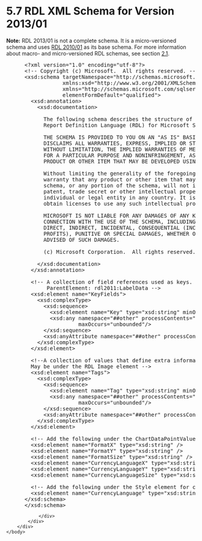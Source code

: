 <html dir="LTR" xmlns:mshelp="http://msdn.microsoft.com/mshelp" xmlns:ddue="http://ddue.schemas.microsoft.com/authoring/2003/5" xmlns:xlink="http://www.w3.org/1999/xlink" xmlns:tool="http://www.microsoft.com/tooltip">
    <head>
        <meta http-equiv="Content-Type" content="text/html; CHARSET=utf-8"></meta>
        <meta name="save" content="history"></meta>
        <title>5.7 RDL XML Schema for Version 2013/01</title>
        <xml>
            <mshelp:toctitle title="5.7 RDL XML Schema for Version 2013/01"></mshelp:toctitle>
            <mshelp:rltitle title="[MS-RDL]: RDL XML Schema for Version 2013/01"></mshelp:rltitle>
            <mshelp:keyword index="A" term="c5c219b8-4b13-4c49-9c86-6a07aab39823"></mshelp:keyword>
            <mshelp:attr name="DCSext.ContentType" value="open specification"></mshelp:attr>
            <mshelp:attr name="AssetID" value="c5c219b8-4b13-4c49-9c86-6a07aab39823"></mshelp:attr>
            <mshelp:attr name="TopicType" value="kbRef"></mshelp:attr>
            <mshelp:attr name="DCSext.Title" value="[MS-RDL]: RDL XML Schema for Version 2013/01" />
        </xml>
    </head>
    <body>
        <div id="header">
            <h1 class="heading">5.7 RDL XML Schema for Version 2013/01</h1>
        </div>
        <div id="mainSection">
            <div id="mainBody">
                <div id="allHistory" class="saveHistory"></div>
                <div id="sectionSection0" class="section" name="collapseableSection">
                    

<p><b>Note:</b> RDL 2013/01 is not a complete schema. It is a
micro-versioned schema and uses <a href="3428e690-a348-4ec7-8a6a-8efb42d2cdee.htm">RDL 2010/01</a> as its base
schema. For more information about macro- and micro-versioned RDL schemas, see
section <a href="ae14822f-9553-45f1-bacc-c0a1cbb484fb.htm">2.1</a>.</p>

<dl>
<dd>
<div><pre> &lt;?xml version=&quot;1.0&quot; encoding=&quot;utf-8&quot;?&gt;
 &lt;!-- Copyright (c) Microsoft.  All rights reserved. --&gt;
 &lt;xsd:schema targetNamespace=&quot;http://schemas.microsoft.com/sqlserver/reporting/2013/01/reportdefinition&quot;
             xmlns:xsd=&quot;http://www.w3.org/2001/XMLSchema&quot;
             xmlns=&quot;http://schemas.microsoft.com/sqlserver/reporting/2013/01/reportdefinition&quot;
             elementFormDefault=&quot;qualified&quot;&gt;
   &lt;xsd:annotation&gt;
     &lt;xsd:documentation&gt;
  
       The following schema describes the structure of the
       Report Definition Language (RDL) for Microsoft SQL Server 2012.
  
       THE SCHEMA IS PROVIDED TO YOU ON AN &quot;AS IS&quot; BASIS, AND MICROSOFT
       DISCLAIMS ALL WARRANTIES, EXPRESS, IMPLIED OR STATUTORY,   INCLUDING,
       WITHOUT LIMITATION, THE IMPLIED WARRANTIES OF MERCHANTABILITY, FITNESS
       FOR A PARTICULAR PURPOSE AND NONINFRINGEMENT, AS TO THE SCHEMA OR ANY
       PRODUCT OR OTHER ITEM THAT MAY BE DEVELOPED USING THE SCHEMA.
  
       Without limiting the generality of the foregoing, Microsoft makes no
       warranty that any product or other item that may be developed using the
       schema, or any portion of the schema, will not infringe any copyright,
       patent, trade secret or other intellectual property right of any
       individual or legal entity in any country. It is your responsibility to
       obtain licenses to use any such intellectual property rights as appropriate.
  
       MICROSOFT IS NOT LIABLE FOR ANY DAMAGES OF ANY KIND ARISING OUT OF OR IN
       CONNECTION WITH THE USE OF THE SCHEMA, INCLUDING, WITHOUT LIMITATION, ANY
       DIRECT, INDIRECT, INCIDENTAL, CONSEQUENTIAL (INCLUDING LOST REVENUES OR LOST
       PROFITS), PUNITIVE OR SPECIAL DAMAGES, WHETHER OR NOT MICROSOFT HAS BEEN
       ADVISED OF SUCH DAMAGES.
  
       (c) Microsoft Corporation.  All rights reserved.
  
     &lt;/xsd:documentation&gt;
   &lt;/xsd:annotation&gt;
  
   &lt;!-- A collection of field references used as keys.  Supersedes rdl2011:LabelData.Key.
        ParentElement: rdl2011:LabelData --&gt;
   &lt;xsd:element name=&quot;KeyFields&quot;&gt;
     &lt;xsd:complexType&gt;
       &lt;xsd:sequence&gt;
         &lt;xsd:element name=&quot;Key&quot; type=&quot;xsd:string&quot; minOccurs=&quot;1&quot; maxOccurs=&quot;unbounded&quot; /&gt;
         &lt;xsd:any namespace=&quot;##other&quot; processContents=&quot;lax&quot; minOccurs=&quot;0&quot; 
                  maxOccurs=&quot;unbounded&quot;/&gt;
       &lt;/xsd:sequence&gt;
       &lt;xsd:anyAttribute namespace=&quot;##other&quot; processContents=&quot;lax&quot; /&gt;
     &lt;/xsd:complexType&gt;
   &lt;/xsd:element&gt;
  
   &lt;!--A collection of values that define extra information, such as the key of a database image used for async retrieval.
   May be under the RDL Image element --&gt;
   &lt;xsd:element name=&quot;Tags&quot;&gt;
     &lt;xsd:complexType&gt;
       &lt;xsd:sequence&gt;
         &lt;xsd:element name=&quot;Tag&quot; type=&quot;xsd:string&quot; minOccurs=&quot;1&quot; maxOccurs=&quot;unbounded&quot; /&gt;
         &lt;xsd:any namespace=&quot;##other&quot; processContents=&quot;lax&quot; minOccurs=&quot;0&quot; 
                  maxOccurs=&quot;unbounded&quot;/&gt;
       &lt;/xsd:sequence&gt;
       &lt;xsd:anyAttribute namespace=&quot;##other&quot; processContents=&quot;lax&quot; /&gt;
     &lt;/xsd:complexType&gt;
   &lt;/xsd:element&gt;
  
   &lt;!-- Add the following under the ChartDataPointValuesType.  This is for Chart data point value formatting --&gt;
   &lt;xsd:element name=&quot;FormatX&quot; type=&quot;xsd:string&quot; /&gt;
   &lt;xsd:element name=&quot;FormatY&quot; type=&quot;xsd:string&quot; /&gt;
   &lt;xsd:element name=&quot;FormatSize&quot; type=&quot;xsd:string&quot; /&gt;
   &lt;xsd:element name=&quot;CurrencyLanguageX&quot; type=&quot;xsd:string&quot; /&gt;
   &lt;xsd:element name=&quot;CurrencyLanguageY&quot; type=&quot;xsd:string&quot; /&gt;
   &lt;xsd:element name=&quot;CurrencyLanguageSize&quot; type=&quot;xsd:string&quot; /&gt;
  
   &lt;!-- Add the following under the Style element for cell level formatting --&gt;
   &lt;xsd:element name=&quot;CurrencyLanguage&quot; type=&quot;xsd:string&quot; /&gt;
 &lt;/xsd:schema&gt;
 &lt;/xsd:schema&gt;
</pre></div>
</dd></dl>


                </div>
            </div>
        </div>
    </body>
</html>